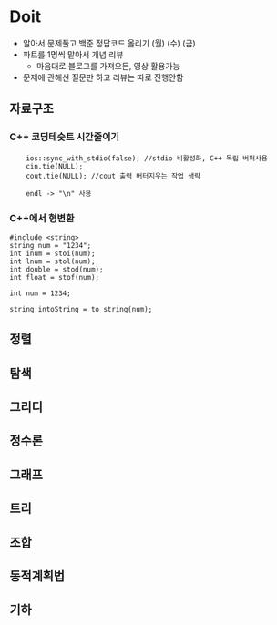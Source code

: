 # Doit
- 알아서 문제풀고 백준 정답코드 올리기 (월) (수) (금)
- 파트를 1명씩 맡아서 개념 리뷰
    - 마음대로 블로그를 가져오든, 영상 활용가능
- 문제에 관해선 질문만 하고 리뷰는 따로 진행안함

## 자료구조 
### C++ 코딩테슷트 시간줄이기
```
    ios::sync_with_stdio(false); //stdio 비활성화, C++ 독립 버퍼사용
    cin.tie(NULL); 
    cout.tie(NULL); //cout 출력 버터지우는 작업 생략
    
    endl -> "\n" 사용
```
### C++에서 형변환
```
#include <string>
string num = "1234";
int inum = stoi(num);
int lnum = stol(num);
int double = stod(num);
int float = stof(num);

int num = 1234;

string intoString = to_string(num);
```

## 정렬

## 탐색

## 그리디

## 정수론

## 그래프

## 트리

## 조합

## 동적계획법

## 기하
